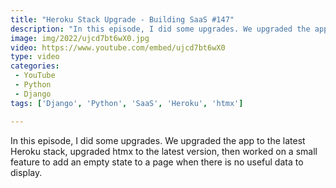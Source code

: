 ```yaml
---
title: "Heroku Stack Upgrade - Building SaaS #147"
description: "In this episode, I did some upgrades. We upgraded the app to the latest Heroku stack, upgraded htmx to the latest version, then worked on a small feature to add an empty state to a page when there is no useful data to display."
image: img/2022/ujcd7bt6wX0.jpg
video: https://www.youtube.com/embed/ujcd7bt6wX0
type: video
categories:
 - YouTube
 - Python
 - Django
tags: ['Django', 'Python', 'SaaS', 'Heroku', 'htmx']

---
```


In this episode, I did some upgrades. We upgraded the app to the latest Heroku stack, upgraded htmx to the latest version, then worked on a small feature to add an empty state to a page when there is no useful data to display.
